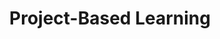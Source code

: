 ---
layout: topic
title: "Project-Based Learning"
group: pedagogical-styles
category: project-based-learning
permalink: /pedagogical-styles/project-based-learning
sidebar:
  nav: "side-nav"
---